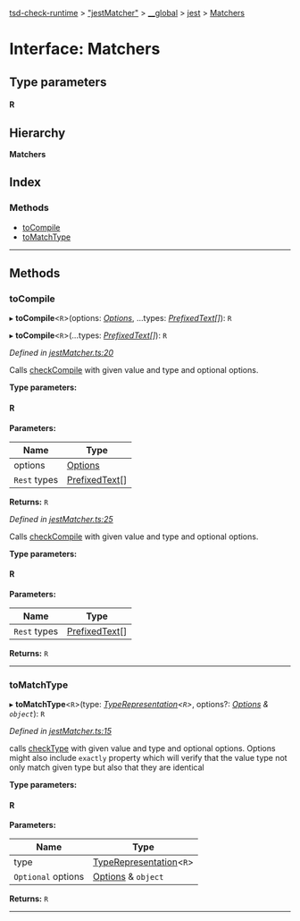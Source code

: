 [tsd-check-runtime](../README.md) > ["jestMatcher"](../modules/_jestmatcher_.md) > [__global](../modules/_jestmatcher_.__global.md) > [jest](../modules/_jestmatcher_.__global.jest.md) > [Matchers](../interfaces/_jestmatcher_.__global.jest.matchers.md)

# Interface: Matchers

## Type parameters
#### R 
## Hierarchy

**Matchers**

## Index

### Methods

* [toCompile](_jestmatcher_.__global.jest.matchers.md#tocompile)
* [toMatchType](_jestmatcher_.__global.jest.matchers.md#tomatchtype)

---

## Methods

<a id="tocompile"></a>

###  toCompile

▸ **toCompile**<`R`>(options: *[Options](_types_.options.md)*, ...types: *[PrefixedText](_types_.prefixedtext.md)[]*): `R`

▸ **toCompile**<`R`>(...types: *[PrefixedText](_types_.prefixedtext.md)[]*): `R`

*Defined in [jestMatcher.ts:20](https://github.com/cancerberoSgx/tsd-check-runtime/blob/84ed4b1/src/jestMatcher.ts#L20)*

Calls [checkCompile](../modules/_compile_.md#checkcompile) with given value and type and optional options.

**Type parameters:**

#### R 
**Parameters:**

| Name | Type |
| ------ | ------ |
| options | [Options](_types_.options.md) |
| `Rest` types | [PrefixedText](_types_.prefixedtext.md)[] |

**Returns:** `R`

*Defined in [jestMatcher.ts:25](https://github.com/cancerberoSgx/tsd-check-runtime/blob/84ed4b1/src/jestMatcher.ts#L25)*

Calls [checkCompile](../modules/_compile_.md#checkcompile) with given value and type and optional options.

**Type parameters:**

#### R 
**Parameters:**

| Name | Type |
| ------ | ------ |
| `Rest` types | [PrefixedText](_types_.prefixedtext.md)[] |

**Returns:** `R`

___
<a id="tomatchtype"></a>

###  toMatchType

▸ **toMatchType**<`R`>(type: *[TypeRepresentation](../modules/_types_.md#typerepresentation)<`R`>*, options?: *[Options](_types_.options.md) & `object`*): `R`

*Defined in [jestMatcher.ts:15](https://github.com/cancerberoSgx/tsd-check-runtime/blob/84ed4b1/src/jestMatcher.ts#L15)*

calls [checkType](../modules/_checktype_.md#checktype) with given value and type and optional options. Options might also include `exactly` property which will verify that the value type not only match given type but also that they are identical

**Type parameters:**

#### R 
**Parameters:**

| Name | Type |
| ------ | ------ |
| type | [TypeRepresentation](../modules/_types_.md#typerepresentation)<`R`> |
| `Optional` options | [Options](_types_.options.md) & `object` |

**Returns:** `R`

___


